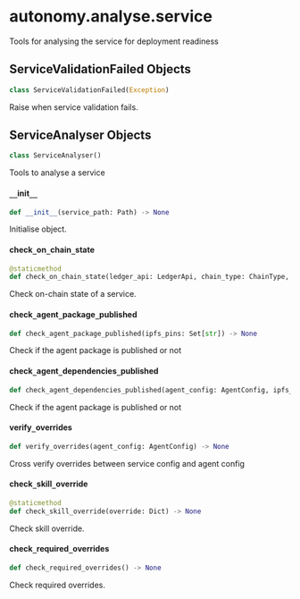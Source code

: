 <a id="autonomy.analyse.service"></a>

# autonomy.analyse.service

Tools for analysing the service for deployment readiness

<a id="autonomy.analyse.service.ServiceValidationFailed"></a>

## ServiceValidationFailed Objects

```python
class ServiceValidationFailed(Exception)
```

Raise when service validation fails.

<a id="autonomy.analyse.service.ServiceAnalyser"></a>

## ServiceAnalyser Objects

```python
class ServiceAnalyser()
```

Tools to analyse a service

<a id="autonomy.analyse.service.ServiceAnalyser.__init__"></a>

#### `__`init`__`

```python
def __init__(service_path: Path) -> None
```

Initialise object.

<a id="autonomy.analyse.service.ServiceAnalyser.check_on_chain_state"></a>

#### check`_`on`_`chain`_`state

```python
@staticmethod
def check_on_chain_state(ledger_api: LedgerApi, chain_type: ChainType, token_id: int) -> None
```

Check on-chain state of a service.

<a id="autonomy.analyse.service.ServiceAnalyser.check_agent_package_published"></a>

#### check`_`agent`_`package`_`published

```python
def check_agent_package_published(ipfs_pins: Set[str]) -> None
```

Check if the agent package is published or not

<a id="autonomy.analyse.service.ServiceAnalyser.check_agent_dependencies_published"></a>

#### check`_`agent`_`dependencies`_`published

```python
def check_agent_dependencies_published(agent_config: AgentConfig, ipfs_pins: Set[str]) -> None
```

Check if the agent package is published or not

<a id="autonomy.analyse.service.ServiceAnalyser.verify_overrides"></a>

#### verify`_`overrides

```python
def verify_overrides(agent_config: AgentConfig) -> None
```

Cross verify overrides between service config and agent config

<a id="autonomy.analyse.service.ServiceAnalyser.check_skill_override"></a>

#### check`_`skill`_`override

```python
@staticmethod
def check_skill_override(override: Dict) -> None
```

Check skill override.

<a id="autonomy.analyse.service.ServiceAnalyser.check_required_overrides"></a>

#### check`_`required`_`overrides

```python
def check_required_overrides() -> None
```

Check required overrides.

